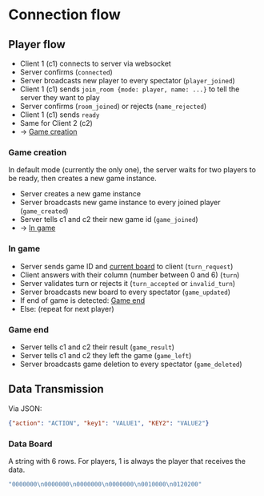 # Connection flow

## Player flow

- Client 1 (c1) connects to server via websocket
- Server confirms (`connected`)
- Server broadcasts new player to every spectator (`player_joined`)
- Client 1 (c1) sends `join_room {mode: player, name: ...}` to tell the server they want to play
- Server confirms (`room_joined`) or rejects (`name_rejected`)
- Client 1 (c1) sends `ready`
- Same for Client 2 (c2)
- → [Game creation]([#game-creation)

### Game creation

In default mode (currently the only one), the server waits for two players to be ready, then creates a new game instance.

- Server creates a new game instance
- Server broadcasts new game instance to every joined player (`game_created`)
- Server tells c1 and c2 their new game id (`game_joined`)
- → [In game](#in-game)

### In game

- Server sends game ID and [current board](#data-board) to client (`turn_request`)
- Client answers with their column (number between 0 and 6) (`turn`)
- Server validates turn or rejects it (`turn_accepted` or `invalid_turn`)
- Server broadcasts new board to every spectator (`game_updated`)
- If end of game is detected: [Game end](#game-end)
- Else: (repeat for next player)

### Game end

- Server tells c1 and c2 their result (`game_result`)
- Server tells c1 and c2 they left the game (`game_left`)
- Server broadcasts game deletion to every spectator (`game_deleted`)

## Data Transmission

Via JSON: 

```json
{"action": "ACTION", "key1": "VALUE1", "KEY2": "VALUE2"}
```

### Data Board

A string with 6 rows. For players, 1 is always the player that receives the data.

```js
"0000000\n0000000\n0000000\n0000000\n0010000\n0120200"
```
